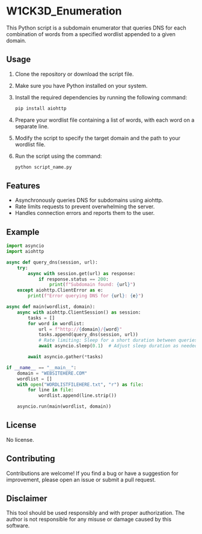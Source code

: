 # W1CK3D_Enumeration

This Python script is a subdomain enumerator that queries DNS for each combination of words from a specified wordlist appended to a given domain.

## Usage

1. Clone the repository or download the script file.
2. Make sure you have Python installed on your system.
3. Install the required dependencies by running the following command:

   ```bash
   pip install aiohttp
   ```

4. Prepare your wordlist file containing a list of words, with each word on a separate line.
5. Modify the script to specify the target domain and the path to your wordlist file.
6. Run the script using the command:

   ```bash
   python script_name.py
   ```

## Features

- Asynchronously queries DNS for subdomains using aiohttp.
- Rate limits requests to prevent overwhelming the server.
- Handles connection errors and reports them to the user.

## Example

```python
import asyncio
import aiohttp

async def query_dns(session, url):
    try:
        async with session.get(url) as response:
            if response.status == 200:
                print(f"Subdomain found: {url}")
    except aiohttp.ClientError as e:
        print(f"Error querying DNS for {url}: {e}")

async def main(wordlist, domain):
    async with aiohttp.ClientSession() as session:
        tasks = []
        for word in wordlist:
            url = f"http://{domain}/{word}"
            tasks.append(query_dns(session, url))
            # Rate limiting: Sleep for a short duration between queries
            await asyncio.sleep(0.1)  # Adjust sleep duration as needed

        await asyncio.gather(*tasks)

if __name__ == "__main__":
    domain = "WEBSITEHERE.COM"
    wordlist = []
    with open("WORDLISTFILEHERE.txt", "r") as file:
        for line in file:
            wordlist.append(line.strip())

    asyncio.run(main(wordlist, domain))
```

## License

No license.

## Contributing

Contributions are welcome! If you find a bug or have a suggestion for improvement, please open an issue or submit a pull request.

## Disclaimer

This tool should be used responsibly and with proper authorization. The author is not responsible for any misuse or damage caused by this software.

